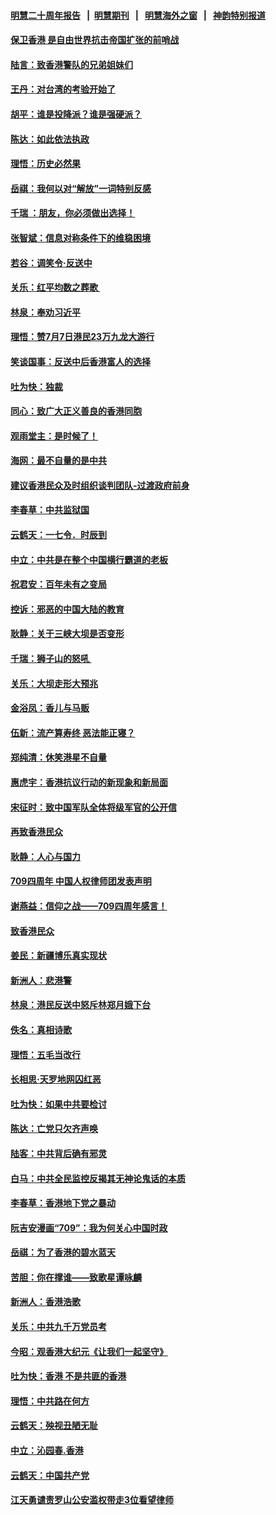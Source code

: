 #### [明慧二十周年报告](https://github.com/gfw-breaker/mh-reports/blob/master/README.md?t=07190120) &nbsp;&nbsp;|&nbsp;&nbsp;[明慧期刊](https://github.com/gfw-breaker/mh-qikan) &nbsp;&nbsp;|&nbsp;&nbsp; [明慧海外之窗](https://github.com/gfw-breaker/mh-news/blob/master/README.md?t=07190120) &nbsp;&nbsp;|&nbsp;&nbsp; [神韵特别报道](https://github.com/gfw-breaker/mh-news/blob/master/shenyun.md?t=07190120) 

#### [保卫香港 是自由世界抗击帝国扩张的前哨战](../pages/nsc993/n11393186.md?t=07190120) 

#### [陆言：致香港警队的兄弟姐妹们](../pages/nsc993/n11392281.md?t=07190120) 

#### [王丹：对台湾的考验开始了](../pages/nsc993/n11391258.md?t=07190120) 

#### [胡平：谁是投降派？谁是强硬派？](../pages/nsc993/n11391224.md?t=07190120) 

#### [陈达：如此依法执政](../pages/nsc993/n11388999.md?t=07190120) 

#### [理悟：历史必然果](../pages/nsc993/n11388741.md?t=07190120) 

#### [岳祺：我何以对“解放”一词特别反感](../pages/nsc993/n11385696.md?t=07190120) 

#### [千瑞 ：朋友，你必须做出选择！](../pages/nsc993/n11384949.md?t=07190120) 

#### [张智斌：信息对称条件下的维稳困境](../pages/nsc993/n11384812.md?t=07190120) 

#### [若谷：调笑令‧反送中](../pages/nsc993/n11383745.md?t=07190120) 

#### [关乐：红平均数之葬歌 ](../pages/nsc993/n11383498.md?t=07190120) 

#### [林泉：奉劝习近平](../pages/nsc993/n11383487.md?t=07190120) 

#### [理悟：赞7月7日港民23万九龙大游行](../pages/nsc993/n11383473.md?t=07190120) 

#### [笑谈国事：反送中后香港富人的选择](../pages/nsc993/n11382020.md?t=07190120) 

#### [吐为快：独裁](../pages/nsc993/n11382755.md?t=07190120) 

#### [同心：致广大正义善良的香港同胞](../pages/nsc993/n11382745.md?t=07190120) 

#### [观雨堂主：是时候了！](../pages/nsc993/n11382737.md?t=07190120) 

#### [海网：最不自量的是中共](../pages/nsc993/n11380440.md?t=07190120) 

#### [建议香港民众及时组织谈判团队-过渡政府前身](../pages/nsc993/n11379909.md?t=07190120) 

#### [李春草：中共监狱国](../pages/nsc993/n11378989.md?t=07190120) 

#### [云鹤天：一七令．时辰到](../pages/nsc993/n11379260.md?t=07190120) 

#### [中立：中共是在整个中国横行霸道的老板](../pages/nsc993/n11378382.md?t=07190120) 

#### [祝君安：百年未有之变局](../pages/nsc993/n11378376.md?t=07190120) 

#### [控诉：邪恶的中国大陆的教育](../pages/nsc993/n11378344.md?t=07190120) 

#### [耿静：关于三峡大坝是否变形](../pages/nsc993/n11375879.md?t=07190120) 

#### [千瑞：狮子山的怒吼 ](../pages/nsc993/n11375644.md?t=07190120) 

#### [关乐：大坝走形大预兆](../pages/nsc993/n11375629.md?t=07190120) 

#### [金浴凤：香儿与马贩](../pages/nsc993/n11375580.md?t=07190120) 

#### [伍新：流产算寿终  恶法能正寝？](../pages/nsc993/n11375581.md?t=07190120) 

#### [郑纯清：休笑港星不自量](../pages/nsc993/n11375555.md?t=07190120) 

#### [惠虎宇：香港抗议行动的新现象和新局面](../pages/nsc993/n11375501.md?t=07190120) 

#### [宋征时：致中国军队全体将级军官的公开信](../pages/nsc993/n11373354.md?t=07190120) 

#### [再致香港民众](../pages/nsc993/n11373870.md?t=07190120) 

#### [耿静：人心与国力](../pages/nsc993/n11373759.md?t=07190120) 

#### [709四周年 中国人权律师团发表声明](../pages/nsc993/n11373565.md?t=07190120) 

#### [谢燕益：信仰之战——709四周年感言！](../pages/nsc993/n11373388.md?t=07190120) 

#### [致香港民众](../pages/nsc993/n11373286.md?t=07190120) 

#### [姜民：新疆博乐真实现状](../pages/nsc993/n11371223.md?t=07190120) 

#### [新洲人：悲港警](../pages/nsc993/n11371174.md?t=07190120) 

#### [林泉：港民反送中怒斥林郑月娥下台](../pages/nsc993/n11370676.md?t=07190120) 

#### [佚名：真相诗歌](../pages/nsc993/n11370666.md?t=07190120) 

#### [理悟：五毛当改行](../pages/nsc993/n11369314.md?t=07190120) 

#### [长相思‧天罗地网囚红恶](../pages/nsc993/n11368444.md?t=07190120) 

#### [吐为快：如果中共要检讨](../pages/nsc993/n11368441.md?t=07190120) 

#### [陈达：亡党只欠齐声唤](../pages/nsc993/n11367838.md?t=07190120) 

#### [陆客：中共背后确有邪灵](../pages/nsc993/n11365263.md?t=07190120) 

#### [白马：中共全民监控反揭其无神论鬼话的本质](../pages/nsc993/n11365236.md?t=07190120) 

#### [李春草：香港地下党之暴动](../pages/nsc993/n11365210.md?t=07190120) 

#### [阮吉安漫画“709”：我为何关心中国时政](../pages/nsc993/n11362127.md?t=07190120) 

#### [岳祺：为了香港的碧水蓝天](../pages/nsc993/n11362627.md?t=07190120) 

#### [苦胆：你在撑谁——致歌星谭咏麟](../pages/nsc993/n11361348.md?t=07190120) 

#### [新洲人：香港浩歌](../pages/nsc993/n11361334.md?t=07190120) 

#### [关乐：中共九千万党员考](../pages/nsc993/n11361304.md?t=07190120) 

#### [今昭：观香港大纪元《让我们一起坚守》](../pages/nsc993/n11361244.md?t=07190120) 

#### [吐为快：香港  不是共匪的香港](../pages/nsc993/n11360918.md?t=07190120) 

#### [理悟：中共路在何方](../pages/nsc993/n11360509.md?t=07190120) 

#### [云鹤天：殃视丑陋无耻](../pages/nsc993/n11358872.md?t=07190120) 

#### [中立：沁园春.香港](../pages/nsc993/n11358843.md?t=07190120) 

#### [云鹤天：中国共产党](../pages/nsc993/n11356465.md?t=07190120) 

#### [江天勇谴责罗山公安滥权带走3位看望律师](../pages/nsc993/n11356042.md?t=07190120) 

